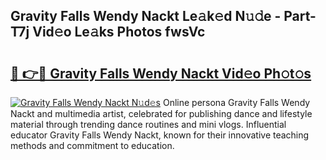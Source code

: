 ## Gravity Falls Wendy Nackt Le𝚊k𝚎d N𝚞𝚍e - Part-T7j Vid𝚎o Le𝚊ks Photos fwsVc

# <h2><a href="http://fb5kqk.evod.top/?m=Gravity+Falls+Wendy+Nackt">🔗 👉🔴 Gravity Falls Wendy Nackt Vid𝚎o Ph𝚘t𝚘s</a></h2>

[![Gravity Falls Wendy Nackt N𝚞d𝚎s](https://i.imgur.com/8V9OHl7.gif)](http://fb5kqk.evod.top/?m=Gravity+Falls+Wendy+Nackt)
Online persona Gravity Falls Wendy Nackt and multimedia artist, celebrated for publishing dance and lifestyle material through trending dance routines and mini vlogs. Influential educator Gravity Falls Wendy Nackt, known for their innovative teaching methods and commitment to education. 
